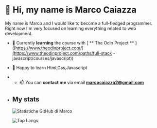 # 👋 Hi, my name is **Marco Caiazza**
My name is Marco and I would like to become a full-fledged programmer. Right now I'm very focused on learning everything related to web development.

- 🌱 Currently **learning** the course with [ ** The Odin Project ** ]([https://www.theodinproject.com/](https://www.theodinproject.com/paths/full-stack -javascript/courses/javascript))
- 💞️ Happy to learn Html,Css,Javascript
- - 📫 You can **contact me** via email [ **marcocaiazza2@gmail.com** ](mailto:marcocaiazza2@gmail.com.com)
- ## My stats
     ![ Statistiche GitHub di Marco ](https://github-readme-stats.vercel.app/api?username=MarcoCaiazza&show_icons=true&theme=gruvbox&hide=issues,contribs)
     
     ![ Top Langs ](https://github-readme-stats.vercel.app/api/top-langs/?username=MarcoCaiazza&layout=compact&theme=onedark)
